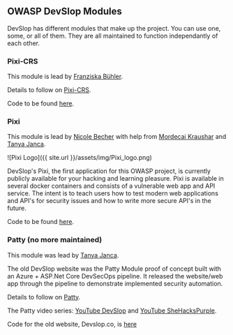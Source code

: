 ## OWASP DevSlop Modules

DevSlop has different modules that make up the project.  You can use one, some, or all of them.  They are all maintained to function independantly of each other.

### Pixi-CRS

This module is lead by [Franziska Bühler](team.md).

Details to follow on [Pixi-CRS](pixi_crs.md).

Code to be found [here](https://github.com/DevSlop/pixi-crs).


### Pixi 

This module is lead by [Nicole Becher](team,md) with help from [Mordecai Kraushar](team.md) and [Tanya Janca](team.md).

![Pixi Logo]({{ site.url }}/assets/img/Pixi_logo.png)

DevSlop's Pixi, the first application for this OWASP project, is currently publicly available for your hacking and learning pleasure. Pixi is available in several docker containers and consists of a vulnerable web app and API service.  The intent is to teach users how to test modern web applications and API's for security issues and how to write more secure API's in the future. 

Code to be found [here](https://github.com/DevSlop/Pixi).


### Patty (no more maintained)

This module was lead by [Tanya Janca](team.md).

The old DevSlop website was the Patty Module proof of concept built with an Azure + ASP.Net Core DevSecOps pipeline. It released the website/web app through the pipeline to demonstrate implemented security automation.

Details to follow on [Patty](patty.md).

The Patty video series: [YouTube DevSlop](https://www.youtube.com/channel/UCSmjcWvgVBqF3x_7e5rfe3A) and [YouTube SheHacksPurple](https://www.youtube.com/channel/UCyxbNw11fMUgoR3XpVYVPIQ).

Code for the old website, Devslop.co, is [here](https://github.com/DevSlop/DevSlop.co)
